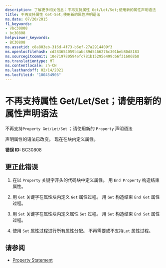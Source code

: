 ```yaml
---
description: 了解更多相关信息：不再支持属性 Get/Let/Set;使用新的属性声明语法
title: 不再支持属性 Get-Set;使用新的属性声明语法
ms.date: 07/20/2015
f1_keywords:
- vbc30808
- bc30808
helpviewer_keywords:
- BC30808
ms.assetid: c8a803eb-316d-4f73-b6ef-27a2914409f3
ms.openlocfilehash: cd283654059b4abc89d5466276c301beb80d8183
ms.sourcegitcommit: 10e719780594efc781b15295e499c66f316068b8
ms.translationtype: MT
ms.contentlocale: zh-CN
ms.lasthandoff: 02/14/2021
ms.locfileid: "100454906"
---
```

# <a name="property-getletset-are-no-longer-supported-use-the-new-property-declaration-syntax"></a>不再支持属性 Get/Let/Set；请使用新的属性声明语法

不再支持`Property Get/Let/Set` ；请使用新的 `Property` 声明语法  
  
 声明属性的语法已改变。 现在在块内定义属性。  
  
 **错误 ID:** BC30808  
  
## <a name="to-correct-this-error"></a>更正此错误  
  
1. 在以 `Property` 关键字开头的代码块中定义属性。 用 `End Property` 构造结束属性。  
  
2. 用 `Get` 关键字在属性块内定义 `Get` 属性过程。 用 `Get` 构造结束 `End Get` 属性过程。  
  
3. 用 `Set` 关键字在属性块内定义属性 `Set` 过程。 用 `Set` 构造结束 `End Set` 属性过程。  
  
4. 使用 `Set` 属性过程进行所有属性分配。 不再需要或不支持`Let` 属性过程。  
  
## <a name="see-also"></a>请参阅

- [Property Statement](../language-reference/statements/property-statement.md)
